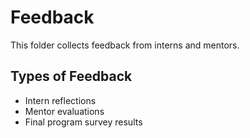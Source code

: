 # Feedback

This folder collects feedback from interns and mentors.

## Types of Feedback
- Intern reflections
- Mentor evaluations
- Final program survey results